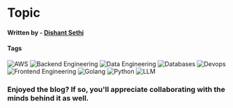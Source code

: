 # Topic

#### Written by - [Dishant Sethi](https://linkedin.com/in/dishantsethi)

#### Tags

<a>
<img alt="AWS" src="https://img.shields.io/badge/AWS-8A2BE2" />
<a>
<img alt="Backend Engineering" src="https://img.shields.io/badge/Backend_Engineering-8A2BE2" />
<a>
<img alt="Data Engineering" src="https://img.shields.io/badge/Data_Engineering-8A2BE2" />
<a>
<img alt="Databases" src="https://img.shields.io/badge/Databases-8A2BE2" />
<a>
<img alt="Devops" src="https://img.shields.io/badge/Devops-8A2BE2" />
<a>
<img alt="Frontend Engineering" src="https://img.shields.io/badge/Frontend_Engineering-8A2BE2" />
<a>
<img alt="Golang" src="https://img.shields.io/badge/Golang-8A2BE2" />
<a>
<img alt="Python" src="https://img.shields.io/badge/Python-8A2BE2" />
<a>
<img alt="LLM" src="https://img.shields.io/badge/LLM-8A2BE2" />
</a>

### Enjoyed the blog? If so, you'll appreciate collaborating with the minds behind it as well.
